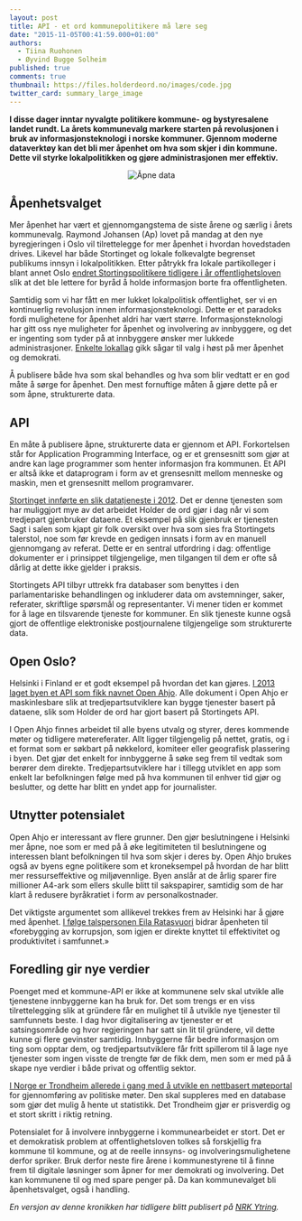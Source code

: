 ```yaml
---
layout: post
title: API - et ord kommunepolitikere må lære seg
date: "2015-11-05T00:41:59.000+01:00"
authors:
  - Tiina Ruohonen
  - Øyvind Bugge Solheim
published: true
comments: true
thumbnail: https://files.holderdeord.no/images/code.jpg
twitter_card: summary_large_image
---
```


**I disse dager inntar nyvalgte politikere kommune- og bystyresalene landet rundt. La årets kommunevalg markere starten på revolusjonen i bruk av informasjonsteknologi i norske kommuner. Gjennom moderne dataverktøy kan det bli mer åpenhet om hva som skjer i din kommune. Dette vil styrke lokalpolitikken og gjøre administrasjonen mer effektiv.**

<div style="text-align: center;">
    <img style="display: inline-block" class="img-responsive" src="//files.holderdeord.no/images/code.jpg" alt="Åpne data"/>
</div>

## Åpenhetsvalget

Mer åpenhet har vært et gjennomgangstema de siste årene og særlig i årets kommunevalg. Raymond Johansen (Ap) lovet på mandag at den nye byregjeringen i Oslo vil tilrettelegge for mer åpenhet i hvordan hovedstaden drives. Likevel har både Stortinget og lokale folkevalgte begrenset publikums innsyn i lokalpolitikken. Etter påtrykk fra lokale partikolleger i blant annet Oslo [endret Stortingspolitikere tidligere i år offentlighetsloven](https://blog.holderdeord.no/2015/06/08/offentlighetsloven-anno-2015/) slik at det ble lettere for byråd å holde informasjon borte fra offentligheten.

Samtidig som vi har fått en mer lukket lokalpolitisk offentlighet, ser vi en kontinuerlig revolusjon innen informasjonsteknologi. Dette er et paradoks fordi mulighetene for åpenhet aldri har vært større. Informasjonsteknologi har gitt oss nye muligheter for åpenhet og involvering av innbyggere, og det er ingenting som tyder på at innbyggere ønsker mer lukkede administrasjoner. [Enkelte lokallag](http://www.venstre.no/artikkel/2015/06/27/lier-venstres-valgprogram-demokrati-apenhet-inkludering/) gikk sågar til valg i høst på mer åpenhet og demokrati.

Å publisere både hva som skal behandles og hva som blir vedtatt er en god måte å sørge for åpenhet. Den mest fornuftige måten å gjøre dette på er som åpne, strukturerte data.

## API

En måte å publisere åpne, strukturerte data er gjennom et API. Forkortelsen står for Application Programming Interface, og er et grensesnitt som gjør at andre kan lage programmer som henter informasjon fra kommunen. Et API er altså ikke et dataprogram i form av et grensesnitt mellom menneske og maskin, men et grensesnitt mellom programvarer.

[Stortinget innførte en slik datatjeneste i 2012](https://data.stortinget.no/). Det er denne tjenesten som har muliggjort mye av det arbeidet Holder de ord gjør i dag når vi som tredjepart gjenbruker dataene. Et eksempel på slik gjenbruk er tjenesten Sagt i salen som kjapt gir folk oversikt over hva som sies fra Stortingets talerstol, noe som før krevde en gedigen innsats i form av en manuell gjennomgang av referat. Dette er en sentral utfordring i dag: offentlige dokumenter er i prinsippet tilgjengelige, men tilgangen til dem er ofte så dårlig at dette ikke gjelder i praksis.

Stortingets API tilbyr uttrekk fra databaser som benyttes i den parlamentariske behandlingen og inkluderer data om avstemninger, saker, referater, skriftlige spørsmål og representanter. Vi mener tiden er kommet for å lage en tilsvarende tjeneste for kommuner. En slik tjeneste kunne også gjort de offentlige elektroniske postjournalene tilgjengelige som strukturerte data.

## Open Oslo?

Helsinki i Finland er et godt eksempel på hvordan det kan gjøres. [I 2013 laget byen et API som fikk navnet Open Ahjo](http://dev.hel.fi/). Alle dokument i Open Ahjo er maskinlesbare slik at tredjepartsutviklere kan bygge tjenester basert på dataene, slik som Holder de ord har gjort basert på Stortingets API.

I Open Ahjo finnes arbeidet til alle byens utvalg og styrer, deres kommende møter og tidligere møtereferater. Allt ligger tilgjengelig på nettet, gratis, og i et format som er søkbart på nøkkelord, komiteer eller geografisk plassering i byen. Det gjør det enkelt for innbyggerne å søke seg frem til vedtak som berører dem direkte. Tredjepartsutviklere har i tillegg utviklet en app som enkelt lar befolkningen følge med på hva kommunen til enhver tid gjør og beslutter, og dette har blitt en yndet app for journalister.

## Utnytter potensialet

Open Ahjo er interessant av flere grunner. Den gjør beslutningene i Helsinki mer åpne, noe som er med på å øke legitimiteten til beslutningene og interessen blant befolkningen til hva som skjer i deres by. Open Ahjo brukes også av byens egne politikere som et kroneksempel på hvordan de har blitt mer ressurseffektive og miljøvennlige. Byen anslår at de årlig sparer fire millioner A4-ark som ellers skulle blitt til sakspapirer, samtidig som de har klart å redusere byråkratiet i form av personalkostnader.

Det viktigste argumentet som allikevel trekkes frem av Helsinki har å gjøre med åpenhet. [I følge talspersonen Eila Ratasvuori](http://www.tieto.pl/magazines/tieto-times/tieto-times-112-kuinka-tehostaa-liiketoimintaa/ahjo-saastaa-helsingissa-aikaa-ja-paperia) bidrar åpenheten til «forebygging av korrupsjon, som igjen er direkte knyttet til effektivitet og produktivitet i samfunnet.»

## Foredling gir nye verdier

Poenget med et kommune-API er ikke at kommunene selv skal utvikle alle tjenestene innbyggerne kan ha bruk for. Det som trengs er en viss tilrettelegging slik at gründere får en mulighet til å utvikle nye tjenester til samfunnets beste. I dag hvor digitalisering av tjenester er et satsingsområde og hvor regjeringen har satt sin lit til gründere, vil dette kunne gi flere gevinster samtidig. Innbyggerne får bedre informasjon om ting som opptar dem, og tredjepartsutviklere får fritt spillerom til å lage nye tjenester som ingen visste de trengte før de fikk dem, men som er med på å skape nye verdier i både privat og offentlig sektor.

[I Norge er Trondheim allerede i gang med å utvikle en nettbasert møteportal](https://www.trondheim.kommune.no/content/1117747129/Digitale-politikere---rett-pa-sak) for gjennomføring av politiske møter. Den skal suppleres med en database som gjør det mulig å hente ut statistikk. Det Trondheim gjør er prisverdig og et stort skritt i riktig retning.

Potensialet for å involvere innbyggerne i kommunearbeidet er stort. Det er et demokratisk problem at offentlighetsloven tolkes så forskjellig fra kommune til kommune, og at de reelle innsyns- og involveringsmulighetene derfor spriker. Bruk derfor neste fire årene i kommunestyrene til å finne frem til digitale løsninger som åpner for mer demokrati og involvering. Det kan kommunene til og med spare penger på. Da kan kommunevalget bli åpenhetsvalget, også i handling.

_En versjon av denne kronikken har tidligere blitt publisert på [NRK Ytring](http://www.nrk.no/ytring/apne-radhusene-for-folket-1.12612254)._


